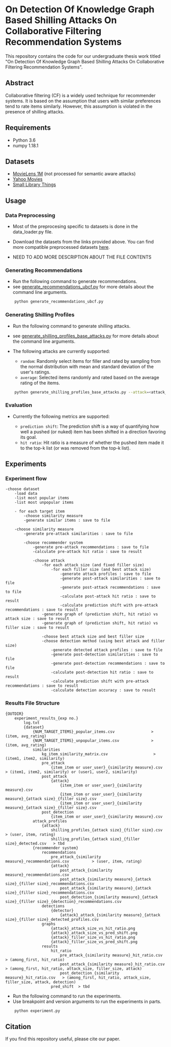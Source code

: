 # On Detection Of Knowledge Graph Based Shilling Attacks On Collaborative Filtering Recommendation Systems

This repository contains the code for our undergraduate thesis work titled "On Detection Of Knowledge Graph Based Shilling Attacks On Collaborative Filtering Recommendation Systems".

## Abstract

Collaborative filtering (CF) is a widely used technique for recommender systems. It is based on the assumption that users with similar preferences tend to rate items similarly. However, this assumption is violated in the presence of shilling attacks. 

## Requirements

- Python 3.6
- numpy 1.18.1

## Datasets

- [MovieLens 1M]( https://grouplens.org/datasets/movielens/1m/ ) (not processed for semantic aware attacks)
- [Yahoo Movies](https://github.com/sisinflab/LinkedDatasets/tree/master/yahoo_23MB)
- [Small Library Things](https://github.com/sisinflab/LinkedDatasets/tree/master/LibraryThing)

## Usage

### Data Preprocessing

- Most of the preprocesing specific to datasets is done in the data_loader.py file.
- Download the datasets from the links provided above. You can find more compatible preprocessed datasets [here](https://github.com/sisinflab/LinkedDatasets/tree/master).

- NEED TO ADD MORE DESCRIPTION ABOUT THE FILE CONTENTS

<!-- ```bash
https://drive.google.com/u/0/uc?id=1iKxaYhd_33yH0LtcZuO7Nf0yFcHFQXmI&export=download
``` -->

### Generating Recommendations

- Run the following command to generate recommendations.
- see [generate_recommendations_ubcf.py](generate_recommendations_ubcf.py) for more details about the command line arguments.

```bash
    python generate_recommendations_ubcf.py

```

### Generating Shilling Profiles

- Run the following command to generate shilling attacks.
- see [generate_shilling_profiles_base_attacks.py](generate_shilling_profiles_base_attacks.py) for more details about the command line arguments.
- The following attacks are currently supported:

    - `random`: Randomly select items for filler and rated by sampling from the normal distribution with mean and standard deviation of the user's ratings.
    - `average`: Selected items randomly and rated based on the average rating of the items.

```bash
    python generate_shilling_profiles_base_attacks.py --attack=<attack_name>

```


### Evaluation

- Currently the following metrics are supported:

    - `prediction shift`: The prediction shift is a way of quantifying how well a pushed (or nuked) item has been shifted in a direction favoring its goal.
    - `hit ratio`: Hit ratio is a measure of whether the pushed item made it to the top-k list (or was removed from the top-k list).
<!-- 
```bash

``` -->


## Experiments

### Experiment flow

    -choose dataset
        -load data
        -list most popular items
        -list most unpopular items

        - for each target item
            -choose similarity measure
            -generate similar items : save to file

        -choose similarity measure
            -generate pre-attack similarities : save to file

            -choose recommender system
                -generate pre-attack recommendations : save to file
                -calculate pre-attack hit ratio : save to result

                -choose attack
                    -for each attack size (and fixed filler size)
                        -for each filler size (and best attack size)
                            -generate attack profiles : save to file
                            -generate post-attack similarities : save to file
                            -generate post-attack recommendations : save to file
                            -calculate post-attack hit ratio : save to result
                            -calculate prediction shift with pre-attack recommendations : save to result
                    -generate graph of (prediction shift, hit ratio) vs attack size : save to result
                    -generate graph of (prediction shift, hit ratio) vs filler size : save to result

                    -choose best attack size and best filler size
                    -choose detection method (using best attack and filler size)
                        -generate detected attack profiles : save to file
                        -generate post-detection similarities : save to file
                        -generate post-detection recommendations : save to file
                        -calculate post-detection hit ratio : save to result
                        -calculate prediction shift with pre-attack recommendations : save to result
                        -calculate detection accuracy : save to result

### Results File Structure

    {OUTDIR}
        experiment_results_{exp no.}
            log.txt
            {dataset}
                {NUM_TARGET_ITEMS}_popular_items.csv                > (item, avg_rating)
                {NUM_TARGET_ITEMS}_unpopular_items.csv              > (item, avg_rating)
                similarities
                    kg_item_similarity_matrix.csv                    > (item1, item2, similarity)
                    pre_attack
                        {item_item or user_user}_{similarity measure}.csv   > (item1, item2, similarity) or (user1, user2, similarity)
                    post_attack
                        {attack}
                            {item_item or user_user}_{similarity measure}.csv
                            {item_item or user_user}_{similarity measure}_{attack size}_{filler size}.csv    
                            {item_item or user_user}_{similarity measure}_{attack size}_{filler size}.csv
                    post_detection
                        {item_item or user_user}_{similarity measure}.csv
                attack_profiles
                    {attack}
                        shilling_profiles_{attack size}_{filler size}.csv            > (user, item, rating)
                        shilling_profiles_{attack size}_{filler size}_detected.csv   > tbd
                {recommender system}
                    recommendations      
                        pre_attack_{similarity measure}_recommendations.csv          > (user, item, rating)
                        {attack}
                            post_attack_{similarity measure}_recommendations.csv
                            post_attack_{similarity measure}_{attack size}_{filler size}_recommendations.csv    
                            post_attack_{similarity measure}_{attack size}_{filler size}_recommendations.csv
                            post_detection_{similarity measure}_{attack size}_{filler size}_{detection}_recommendations.csv
                    detections
                        {detector}
                            {attack}_attack_{similarity measure}_{attack size}_{filler size}_detected_profiles.csv
                    graphs
                        {attack}_attack_size_vs_hit_ratio.png
                        {attack}_attack_size_vs_pred_shift.png
                        {attack}_filler_size_vs_hit_ratio.png
                        {attack}_filler_size_vs_pred_shift.png
                    results
                        hit_ratio
                            pre_attack_{similarity measure}_hit_ratio.csv       > (among_first, hit_ratio)
                            post_attack_{similarity measure}_hit_ratio.csv      > (among_first, hit_ratio, attack_size, filler_size, attack)
                            post_detection_{similarity measure}_hit_ratio.csv   > (among_first, hit_ratio, attack_size, filler_size, attack, detection)
                        pred_shift  > tbd
                

- Run the following command to run the experiments.
- Use breakpoint and version arguments to run the experiments in parts.

```bash
    python experiment.py
```

## Citation

If you find this repository useful, please cite our paper.

```bibtex
```